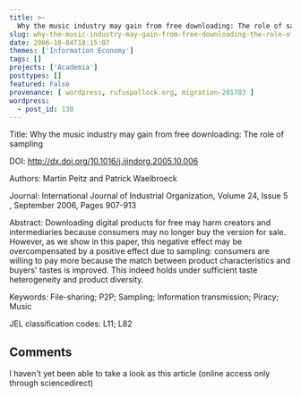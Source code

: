 ```yaml
---
title: >-
  Why the music industry may gain from free downloading: The role of sampling
slug: why-the-music-industry-may-gain-from-free-downloading-the-role-of-sampling
date: 2006-10-04T18:15:07
themes: ['Information Economy']
tags: []
projects: ['Academia']
posttypes: []
featured: False
provenance: [ wordpress, rufuspollock.org, migration-201703 ]
wordpress:
  - post_id: 130
---
```


Title: Why the music industry may gain from free downloading: The role of sampling

DOI: <http://dx.doi.org/10.1016/j.ijindorg.2005.10.006>

Authors: Martin Peitz and Patrick Waelbroeck

Journal: International Journal of Industrial Organization, Volume 24, Issue 5 , September 2006, Pages 907-913

Abstract: Downloading digital products for free may harm creators and intermediaries because consumers may no longer buy the version for sale. However, as we show in this paper, this negative effect may be overcompensated by a positive effect due to sampling: consumers are willing to pay more because the match between product characteristics and buyers' tastes is improved. This indeed holds under sufficient taste heterogeneity and product diversity.

Keywords: File-sharing; P2P; Sampling; Information transmission; Piracy; Music

JEL classification codes: L11; L82 

## Comments ##

I haven't yet been able to take a look as this article (online access only through sciencedirect)


